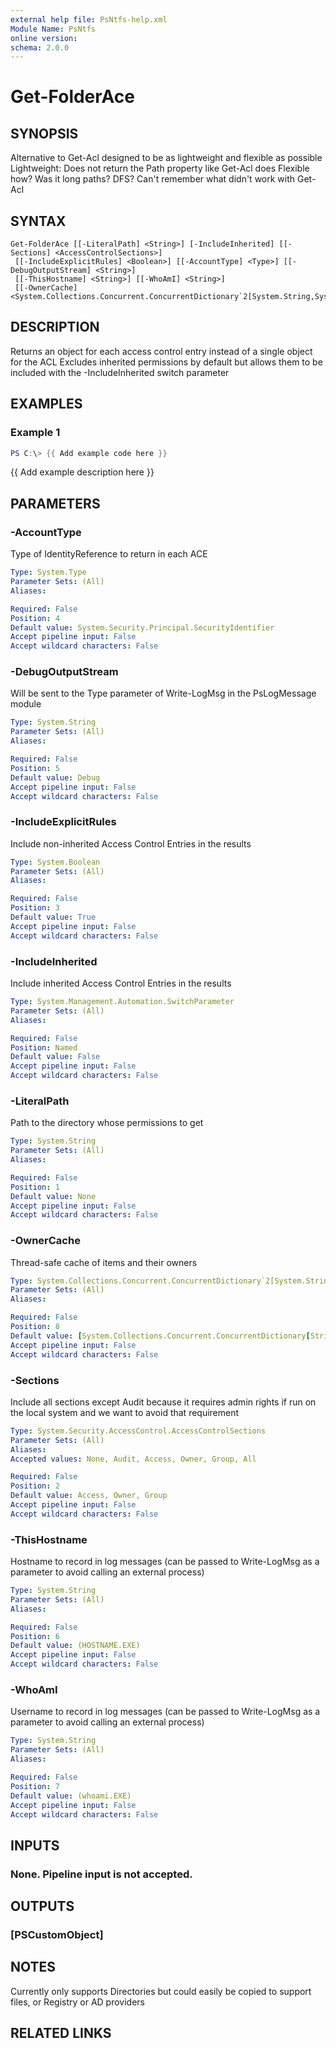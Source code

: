 ```yaml
---
external help file: PsNtfs-help.xml
Module Name: PsNtfs
online version:
schema: 2.0.0
---
```


# Get-FolderAce

## SYNOPSIS
Alternative to Get-Acl designed to be as lightweight and flexible as possible
    Lightweight: Does not return the Path property like Get-Acl does
    Flexible how? 
Was it long paths? 
DFS? 
Can't remember what didn't work with Get-Acl

## SYNTAX

```
Get-FolderAce [[-LiteralPath] <String>] [-IncludeInherited] [[-Sections] <AccessControlSections>]
 [[-IncludeExplicitRules] <Boolean>] [[-AccountType] <Type>] [[-DebugOutputStream] <String>]
 [[-ThisHostname] <String>] [[-WhoAmI] <String>]
 [[-OwnerCache] <System.Collections.Concurrent.ConcurrentDictionary`2[System.String,System.Management.Automation.PSObject]>]
```

## DESCRIPTION
Returns an object for each access control entry instead of a single object for the ACL
Excludes inherited permissions by default but allows them to be included with the -IncludeInherited switch parameter

## EXAMPLES

### Example 1
```powershell
PS C:\> {{ Add example code here }}
```

{{ Add example description here }}

## PARAMETERS

### -AccountType
Type of IdentityReference to return in each ACE

```yaml
Type: System.Type
Parameter Sets: (All)
Aliases:

Required: False
Position: 4
Default value: System.Security.Principal.SecurityIdentifier
Accept pipeline input: False
Accept wildcard characters: False
```

### -DebugOutputStream
Will be sent to the Type parameter of Write-LogMsg in the PsLogMessage module

```yaml
Type: System.String
Parameter Sets: (All)
Aliases:

Required: False
Position: 5
Default value: Debug
Accept pipeline input: False
Accept wildcard characters: False
```

### -IncludeExplicitRules
Include non-inherited Access Control Entries in the results

```yaml
Type: System.Boolean
Parameter Sets: (All)
Aliases:

Required: False
Position: 3
Default value: True
Accept pipeline input: False
Accept wildcard characters: False
```

### -IncludeInherited
Include inherited Access Control Entries in the results

```yaml
Type: System.Management.Automation.SwitchParameter
Parameter Sets: (All)
Aliases:

Required: False
Position: Named
Default value: False
Accept pipeline input: False
Accept wildcard characters: False
```

### -LiteralPath
Path to the directory whose permissions to get

```yaml
Type: System.String
Parameter Sets: (All)
Aliases:

Required: False
Position: 1
Default value: None
Accept pipeline input: False
Accept wildcard characters: False
```

### -OwnerCache
Thread-safe cache of items and their owners

```yaml
Type: System.Collections.Concurrent.ConcurrentDictionary`2[System.String,System.Management.Automation.PSObject]
Parameter Sets: (All)
Aliases:

Required: False
Position: 8
Default value: [System.Collections.Concurrent.ConcurrentDictionary[String, PSCustomObject]]::new()
Accept pipeline input: False
Accept wildcard characters: False
```

### -Sections
Include all sections except Audit because it requires admin rights if run on the local system and we want to avoid that requirement

```yaml
Type: System.Security.AccessControl.AccessControlSections
Parameter Sets: (All)
Aliases:
Accepted values: None, Audit, Access, Owner, Group, All

Required: False
Position: 2
Default value: Access, Owner, Group
Accept pipeline input: False
Accept wildcard characters: False
```

### -ThisHostname
Hostname to record in log messages (can be passed to Write-LogMsg as a parameter to avoid calling an external process)

```yaml
Type: System.String
Parameter Sets: (All)
Aliases:

Required: False
Position: 6
Default value: (HOSTNAME.EXE)
Accept pipeline input: False
Accept wildcard characters: False
```

### -WhoAmI
Username to record in log messages (can be passed to Write-LogMsg as a parameter to avoid calling an external process)

```yaml
Type: System.String
Parameter Sets: (All)
Aliases:

Required: False
Position: 7
Default value: (whoami.EXE)
Accept pipeline input: False
Accept wildcard characters: False
```

## INPUTS

### None. Pipeline input is not accepted.
## OUTPUTS

### [PSCustomObject]
## NOTES
Currently only supports Directories but could easily be copied to support files, or Registry or AD providers

## RELATED LINKS
